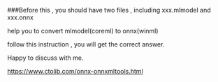 ###Before this , you should have two files , including xxx.mlmodel and xxx.onnx

help you to convert mlmodel(coreml) to onnx(winml)


follow this instruction , you will get the correct answer.

Happy to discuss with me.

https://www.ctolib.com/onnx-onnxmltools.html
